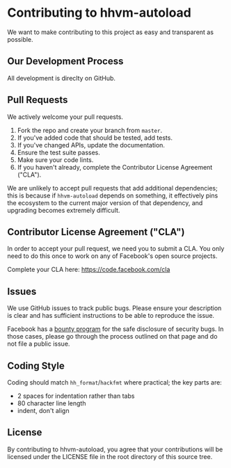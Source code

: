 # Contributing to hhvm-autoload
We want to make contributing to this project as easy and transparent as
possible.

## Our Development Process

All development is direclty on GitHub.

## Pull Requests
We actively welcome your pull requests.

1. Fork the repo and create your branch from `master`.
2. If you've added code that should be tested, add tests.
3. If you've changed APIs, update the documentation.
4. Ensure the test suite passes.
5. Make sure your code lints.
6. If you haven't already, complete the Contributor License Agreement ("CLA").

We are unlikely to accept pull requests that add additional dependencies;
this is because if `hhvm-autoload` depends on something, it effectively
pins the ecosystem to the current major version of that dependency, and
upgrading becomes extremely difficult.

## Contributor License Agreement ("CLA")
In order to accept your pull request, we need you to submit a CLA. You only need
to do this once to work on any of Facebook's open source projects.

Complete your CLA here: <https://code.facebook.com/cla>

## Issues
We use GitHub issues to track public bugs. Please ensure your description is
clear and has sufficient instructions to be able to reproduce the issue.

Facebook has a [bounty program](https://www.facebook.com/whitehat/) for the safe
disclosure of security bugs. In those cases, please go through the process
outlined on that page and do not file a public issue.

## Coding Style

Coding should match `hh_format`/`hackfmt` where practical; the key parts are:

* 2 spaces for indentation rather than tabs
* 80 character line length
* indent, don't align

## License

By contributing to hhvm-autoload, you agree that your contributions will be licensed
under the LICENSE file in the root directory of this source tree.
